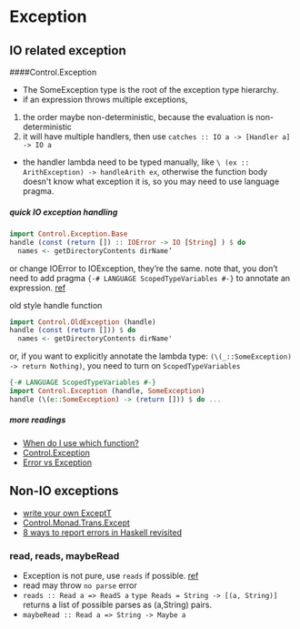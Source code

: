 Exception
======

## IO related exception

####Control.Exception
 - The SomeException type is the root of the exception type hierarchy.
 - if an expression throws multiple exceptions,
  1. the order maybe non-deterministic, because the evaluation is non-deterministic
  2. it will have multiple handlers, then use `catches :: IO a -> [Handler a] -> IO a`
 - the handler lambda need to be typed manually, like
    `\ (ex :: ArithException) -> handleArith ex`, otherwise the function body doesn't know what exception it is, so you may need to use language      pragma.

##### quick IO exception handling
```haskell
import Control.Exception.Base
handle (const (return []) :: IOError -> IO [String] ) $ do
  names <- getDirectoryContents dirName’
```
or change IOError to IOException, they’re the same.
note that, you don’t need to add pragma `{-# LANGUAGE ScopedTypeVariables #-}` to annotate an expression. [ref](http://www.haskell.org/onlinereport/exps.html#sect3.16)

old style handle function
```haskell
import Control.OldException (handle)
handle (const (return [])) $ do
  names <- getDirectoryContents dirName'
```
or, if you want to explicitly annotate the lambda type: `(\(_::SomeException) -> return Nothing)`,
you need to turn on `ScopedTypeVariables`
```haskell
{-# LANGUAGE ScopedTypeVariables #-}
import Control.Exception (handle, SomeException)
handle (\(e::SomeException) -> (return [])) $ do ...
```

##### more readings
- [When do I use which function?](http://stackoverflow.com/a/6009807/1338198)
- [Control.Exception](https://hackage.haskell.org/package/base-4.7.0.1/docs/Control-Exception.html)
- [Error vs Exception](http://www.haskell.org/haskellwiki/Error_vs._Exception)

## Non-IO exceptions
- [write your own ExceptT](https://github.com/kqr/gists/blob/master/articles/gentle-introduction-monad-transformers.md)
- [Control.Monad.Trans.Except](http://hackage.haskell.org/package/transformers-0.4.1.0/docs/Control-Monad-Trans-Except.html#t:ExceptT)
- [8 ways to report errors in Haskell revisited](http://blog.ezyang.com/2011/08/8-ways-to-report-errors-in-haskell-revisited/)


### read, reads, maybeRead
- Exception is not pure, use `reads` if possible. [ref](http://stackoverflow.com/a/5121537/241824)
- read may throw `no parse` error
- `reads :: Read a => ReadS a`  `type Reads = String -> [(a, String)]` returns a list of possible parses as (a,String) pairs.
- `maybeRead :: Read a => String -> Maybe a`
